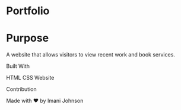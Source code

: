 # Portfolio

# Purpose

A website that allows visitors to view recent work and book services.

Built With

HTML
CSS
Website



Contribution

Made with ❤️ by Imani Johnson
